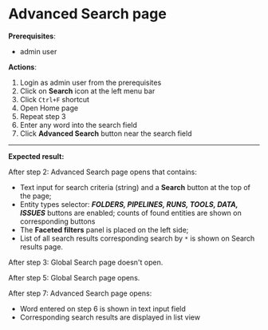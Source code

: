 # Advanced Search page

**Prerequisites**:

- admin user

**Actions**:

1. Login as admin user from the prerequisites
2. Click on **Search** icon at the left menu bar
3. Click `Ctrl+F` shortcut
4. Open Home page
5. Repeat step 3
6. Enter any word into the search field
7. Click **Advanced Search** button near the search field

***
**Expected result:**

After step 2: Advanced Search page opens that contains:
- Text input for search criteria (string) and a **Search** button at the top of the page;
- Entity types selector: ***FOLDERS, PIPELINES, RUNS, TOOLS, DATA, ISSUES*** buttons are enabled; counts of found  entities are shown on corresponding buttons
- The **Faceted filters** panel is placed on the left side;
- List of all search results corresponding search by `*` is shown on Search results page.

After step 3: Global Search page doesn't open.

After step 5: Global Search page opens.

After step 7: Advanced Search page opens:
- Word entered on step 6 is shown in text input field
- Corresponding search results are displayed in list view